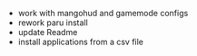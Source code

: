 - work with mangohud and gamemode configs
- rework paru install
- update Readme
- install applications from a csv file
